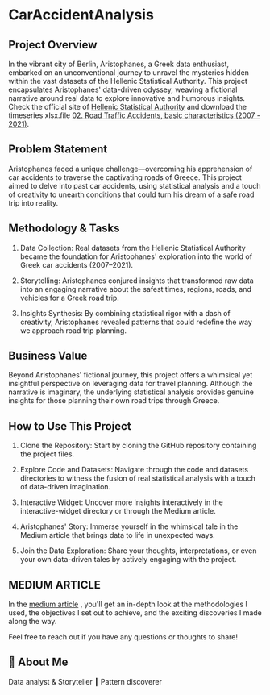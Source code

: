 # CarAccidentAnalysis

## Project Overview

In the vibrant city of Berlin, Aristophanes, a Greek data enthusiast, embarked on an unconventional journey to unravel the mysteries hidden within the vast datasets of the Hellenic Statistical Authority. This project encapsulates Aristophanes' data-driven odyssey, weaving a fictional narrative around real data to explore innovative and humorous insights. Check the official site of [
Hellenic Statistical Authority](https://www.statistics.gr/en/statistics/-/publication/SDT04/-) and download the timeseries xlsx.file [02. Road Traffic Accidents, basic characteristics (2007 - 2021)](https://www.statistics.gr/en/statistics/-/publication/SDT04/-).

## Problem Statement
Aristophanes faced a unique challenge—overcoming his apprehension of car accidents to traverse the captivating roads of Greece. This project aimed to delve into past car accidents, using statistical analysis and a touch of creativity to unearth conditions that could turn his dream of a safe road trip into reality.

## Methodology & Tasks

1. Data Collection: 
 Real datasets from the Hellenic Statistical Authority became the foundation for Aristophanes' exploration into the world of Greek car accidents (2007–2021).

2. Storytelling:
   Aristophanes conjured insights that transformed raw data into an engaging narrative about the safest times, regions, roads, and vehicles for a Greek road trip.

3. Insights Synthesis:  By combining statistical rigor with a dash of creativity, Aristophanes revealed patterns that could redefine the way we approach road trip planning.

   
## Business Value

Beyond Aristophanes' fictional journey, this project offers a whimsical yet insightful perspective on leveraging data for travel planning. Although the narrative is imaginary, the underlying statistical analysis provides genuine insights for those planning their own road trips through Greece.

## How to Use This Project

1. Clone the Repository: Start by cloning the GitHub repository containing the project files.

2. Explore Code and Datasets: Navigate through the code and datasets directories to witness the fusion of real statistical analysis with a touch of data-driven imagination.

3. Interactive Widget: Uncover more insights interactively in the interactive-widget directory or through the Medium article.

4. Aristophanes' Story: Immerse yourself in the whimsical tale in the Medium article that brings data to life in unexpected ways.

5. Join the Data Exploration: Share your thoughts, interpretations, or even your own data-driven tales by actively engaging with the project.

## MEDIUM ARTICLE

In the [medium article](https://medium.com/@dimmakriss/natural-language-processing-and-sentiment-analysis-on-music-lyrics-7af53192945b)
, you'll get an in-depth look at the methodologies I used, the objectives I set out to achieve, and the exciting discoveries I made along the way. 

Feel free to reach out if you have any questions or thoughts to share! 

## 🚀 About Me
Data analyst & Storyteller ┃ Pattern discoverer 
